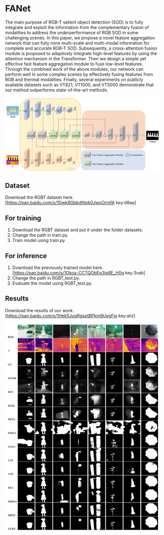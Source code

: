 # FANet
The main purpose of RGB-T salient object detection (SOD) is to fully integrate and exploit the information from the complementary fusion of modalities to address the underperformance of RGB SOD in some challenging scenes. In this paper, we propose a novel feature aggregation network that can fully mine multi-scale and multi-modal information for complete and accurate RGB-T SOD. Subsequently, a cross-attention fusion module is proposed to adaptively integrate high-level features by using the attention mechanism in the Transformer. Then we design a simple yet effective fast feature aggregation module to fuse low-level features. Through the combined work of the above modules, our network can perform well in some complex scenes by effectively fusing features from RGB and thermal modalities. Finally, several experiments on publicly available datasets such as VT821, VT1000, and VT5000 demonstrate that our method outperforms state-of-the-art methods.

![image](https://github.com/ELOESZHANG/FANet/blob/main/img_demo/network.png)

## Dataset
Download the RGBT dataset here. [https://pan.baidu.com/s/1Dwk8Gbbdtltpk0JwoOrmfA 
key:d8ap]

## For training
1. Download the RGBT dataset and put it under the folder datasets.
2. Change the path in train.py.
3. Train model using train.py

## For inference
1. Download the previously trained model here.[https://pan.baidu.com/s/1Okoa-CCTQObEg3jp8E_H0g
key:3vab]
2. Change the path in RGBT_test.py.
3. Evaluate the model using RGBT_test.py.

## Results
Download the results of our work.[https://pan.baidu.com/s/1Hek5JugRgsptBPkm9UegFw
key:aiiz]

![image](https://github.com/ELOESZHANG/FANet/blob/main/img_demo/result.png)
